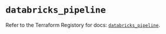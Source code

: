# `databricks_pipeline`

Refer to the Terraform Registory for docs: [`databricks_pipeline`](https://registry.terraform.io/providers/databricks/databricks/1.27.0/docs/resources/pipeline).
